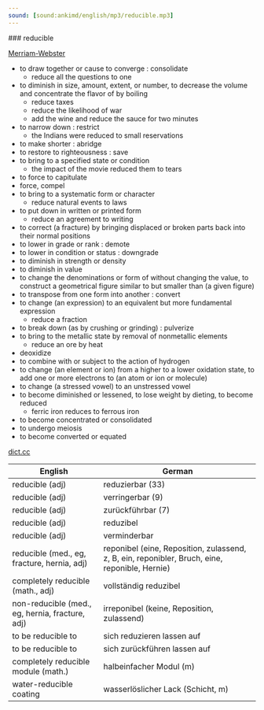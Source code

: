 ```yaml
---
sound: [sound:ankimd/english/mp3/reducible.mp3]
---
```


\### reducible

[Merriam-Webster](https://www.merriam-webster.com/dictionary/reducible)

- to draw together or cause to converge : consolidate
    - reduce all the questions to one
- to diminish in size, amount, extent, or number, to decrease the volume and concentrate the flavor of by boiling
    - reduce taxes
    - reduce the likelihood of war
    - add the wine and reduce the sauce for two minutes
- to narrow down : restrict
    - the Indians were reduced to small reservations
- to make shorter : abridge
- to restore to righteousness : save
- to bring to a specified state or condition
    - the impact of the movie reduced them to tears
- to force to capitulate
- force, compel
- to bring to a systematic form or character
    - reduce natural events to laws
- to put down in written or printed form
    - reduce an agreement to writing
- to correct (a fracture) by bringing displaced or broken parts back into their normal positions
- to lower in grade or rank : demote
- to lower in condition or status : downgrade
- to diminish in strength or density
- to diminish in value
- to change the denominations or form of without changing the value, to construct a geometrical figure similar to but smaller than (a given figure)
- to transpose from one form into another : convert
- to change (an expression) to an equivalent but more fundamental expression
    - reduce a fraction
- to break down (as by crushing or grinding) : pulverize
- to bring to the metallic state by removal of nonmetallic elements
    - reduce an ore by heat
- deoxidize
- to combine with or subject to the action of hydrogen
- to change (an element or ion) from a higher to a lower oxidation state, to add one or more electrons to (an atom or ion or molecule)
- to change (a stressed vowel) to an unstressed vowel
- to become diminished or lessened, to lose weight by dieting, to become reduced
    - ferric iron reduces to ferrous iron
- to become concentrated or consolidated
- to undergo meiosis
- to become converted or equated

[dict.cc](https://www.dict.cc/reducible)

| English        | German       |
| -------------- | ------------ |
| reducible (adj) | reduzierbar (33) |
| reducible (adj) | verringerbar (9) |
| reducible (adj) | zurückführbar (7) |
| reducible (adj) | reduzibel |
| reducible (adj) | verminderbar |
| reducible (med., eg, fracture, hernia, adj) | reponibel (eine, Reposition, zulassend, z, B, ein, reponibler, Bruch, eine, reponible, Hernie) |
| completely reducible (math., adj) | vollständig reduzibel |
| non-reducible (med., eg, hernia, fracture, adj) | irreponibel (keine, Reposition, zulassend) |
| to be reducible to | sich reduzieren lassen auf |
| to be reducible to | sich zurückführen lassen auf |
| completely reducible module (math.) | halbeinfacher Modul (m) |
| water-reducible coating | wasserlöslicher Lack (Schicht, m) |
